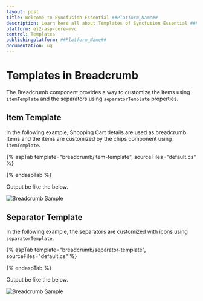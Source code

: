 ```yaml
---
layout: post
title: Welcome to Syncfusion Essential ##Platform_Name##
description: Learn here all about Templates of Syncfusion Essential ##Platform_Name## widgets based on HTML5 and jQuery.
platform: ej2-asp-core-mvc
control: Templates
publishingplatform: ##Platform_Name##
documentation: ug
---
```



# Templates in Breadcrumb

The Breadcrumb component provides a way to customize the items using `itemTemplate` and the separators using `separatorTemplate` properties.

## Item Template

In the following example, Shopping Cart details are used as breadcrumb Items and the items are customized by the chips component using `itemTemplate`.

{% aspTab template="breadcrumb/item-template", sourceFiles="default.cs" %}

{% endaspTab %}

Output be like the below.

![Breadcrumb Sample](./images/item-template.PNG)

## Separator Template

In the  following example, the separators are customized with icons using `separatorTemplate`.

{% aspTab template="breadcrumb/separator-template", sourceFiles="default.cs" %}

{% endaspTab %}

Output be like the below.

![Breadcrumb Sample](./images/separator-template.PNG)